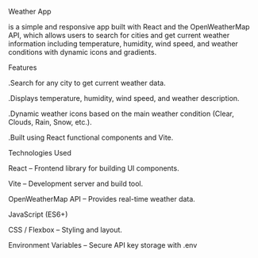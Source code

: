 Weather App

is a simple and responsive app built with React and the OpenWeatherMap API, which allows users to search for cities and get current weather information including temperature, humidity, wind speed, and weather conditions with dynamic icons and gradients.

Features

.Search for any city to get current weather data.

.Displays temperature, humidity, wind speed, and weather description.

.Dynamic weather icons based on the main weather condition (Clear, Clouds, Rain, Snow, etc.).

.Built using React functional components and Vite.

Technologies Used

React – Frontend library for building UI components.

Vite – Development server and build tool.

OpenWeatherMap API – Provides real-time weather data.

JavaScript (ES6+)

CSS / Flexbox – Styling and layout.

Environment Variables – Secure API key storage with .env